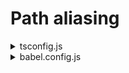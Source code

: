 # Path aliasing

<details>
<summary>tsconfig.js</summary>

```javascript

"compilerOptions": {
  "baseUrl": "./src",
  "paths": {
    "@navigation/*": ["navigation/*"],
    "@components/*": ["components/*"],
    "@screens/*": ["screens/*"],
    "@utils/*": ["utils/*"],
    "@assets/*": ["assets/*"]
  },
  "jsx": "react-native",
  "moduleResolution": "node",
  "esModuleInterop": true
},

```

</details>

<details>
<summary>babel.config.js</summary>

```javascript

plugins: [
  [
    "module-resolver",
    {
      alias: {
        // This needs to be mirrored in tsconfig.json
        "@src": "./src",
        "@navigation": "./src/navigation",
        "@components": "./src/components",
        "@screens": "./src/screens",
        "@utils": "./src/utils",
      },
    },
  ],
],

```

</details>
